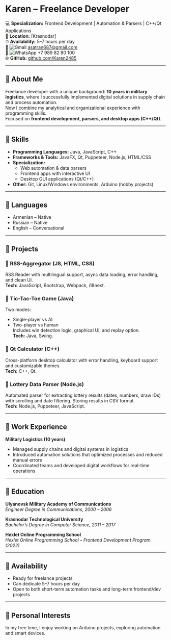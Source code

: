 # Karen – Freelance Developer  

💻 **Specialization:** Frontend Development | Automation & Parsers | C++/Qt Applications  
📍 **Location:** [Krasnodar]  
⏱ **Availability:** 5–7 hours per day  
📧 ![Gmail](https://img.shields.io/badge/Gmail-D14836?style=flat&logo=gmail&logoColor=white) asatran687@gmail.com  
💬 ![WhatsApp](https://img.shields.io/badge/WhatsApp-25D366?style=flat&logo=whatsapp&logoColor=white) +7 989 82 80 100  
🌐 **GitHub:** [github.com/Karen2485](https://github.com/Karen2485)  

---

## 🔹 About Me  
Freelance developer with a unique background: **10 years in military logistics**, where I successfully implemented digital solutions in supply chain and process automation.  
Now I combine my analytical and organizational experience with programming skills.  
Focused on **frontend development, parsers, and desktop apps (C++/Qt)**.  

---

## 🔹 Skills  
- **Programming Languages:** Java, JavaScript, C++  
- **Frameworks & Tools:** JavaFX, Qt, Puppeteer, Node.js, HTML/CSS  
- **Specialization:**  
  - Web automation & data parsers  
  - Frontend apps with interactive UI  
  - Desktop GUI applications (Qt/C++)  
- **Other:** Git, Linux/Windows environments, Arduino (hobby projects)  

---

## 🔹 Languages  
- Armenian – Native  
- Russian – Native  
- English – Conversational  

---

## 🔹 Projects  

### 🔸 RSS-Aggregator (JS, HTML, CSS)  
RSS Reader with multilingual support, async data loading, error handling, and clean UI.  
**Tech:** JavaScript, Bootstrap, Webpack, i18next.  

### 🔸 Tic-Tac-Toe Game (Java)  
Two modes:  
- Single-player vs AI  
- Two-player vs human  
Includes win detection logic, graphical UI, and replay option.  
**Tech:** Java, Swing.  

### 🔸 Qt Calculator (C++)  
Cross-platform desktop calculator with error handling, keyboard support and customizable themes.  
**Tech:** C++, Qt.  

### 🔸 Lottery Data Parser (Node.js)  
Automated parser for extracting lottery results (dates, numbers, draw IDs) with scrolling and date filtering. Storing results in CSV format.  
**Tech:** Node.js, Puppeteer, JavaScript.  

---

## 🔹 Work Experience  
**Military Logistics (10 years)**  
- Managed supply chains and digital systems in logistics  
- Introduced automation solutions that optimized processes and reduced manual errors  
- Coordinated teams and developed digital workflows for real-time operations  

---

## 🔹 Education

**Ulyanovsk Military Academy of Communications**  
*Engineer Degree in Communications, 2000 – 2006*  

**Krasnodar Technological University**  
*Bachelor’s Degree in Computer Science, 2011 – 2017*  

**Hexlet Online Programming School**  
*Hexlet Online Programming School – Frontend Development Program (2022)*  

---


## 🔹 Availability  
- Ready for freelance projects  
- Can dedicate 5–7 hours per day  
- Open to both short-term automation tasks and long-term frontend/dev projects  

---

## 🔹 Personal Interests  
In my free time, I enjoy working on Arduino projects, exploring automation and smart devices.  
